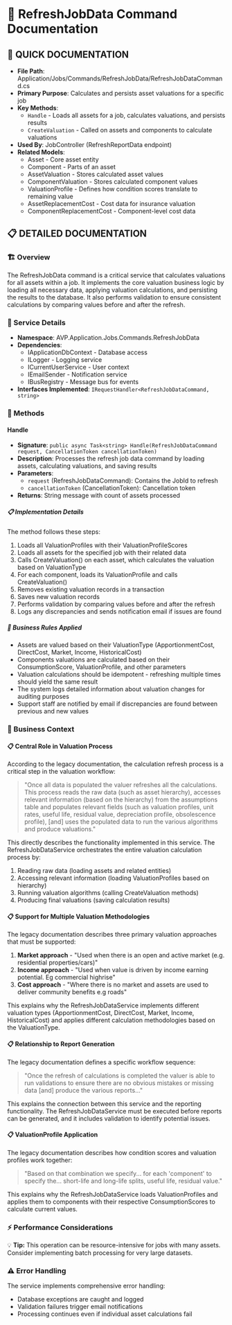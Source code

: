 # 🧮 RefreshJobData Command Documentation

## 🧮 QUICK DOCUMENTATION
- **File Path**: Application/Jobs/Commands/RefreshJobData/RefreshJobDataCommand.cs
- **Primary Purpose**: Calculates and persists asset valuations for a specific job
- **Key Methods**: 
  - `Handle` - Loads all assets for a job, calculates valuations, and persists results
  - `CreateValuation` - Called on assets and components to calculate valuations
- **Used By**: JobController (RefreshReportData endpoint)
- **Related Models**: 
  - Asset - Core asset entity
  - Component - Parts of an asset
  - AssetValuation - Stores calculated asset values
  - ComponentValuation - Stores calculated component values
  - ValuationProfile - Defines how condition scores translate to remaining value
  - AssetReplacementCost - Cost data for insurance valuation
  - ComponentReplacementCost - Component-level cost data

## 📋 DETAILED DOCUMENTATION

### 🏗️ Overview
The RefreshJobData command is a critical service that calculates valuations for all assets within a job. It implements the core valuation business logic by loading all necessary data, applying valuation calculations, and persisting the results to the database. It also performs validation to ensure consistent calculations by comparing values before and after the refresh.

### 🔧 Service Details
- **Namespace**: AVP.Application.Jobs.Commands.RefreshJobData
- **Dependencies**: 
  - IApplicationDbContext - Database access
  - ILogger - Logging service
  - ICurrentUserService - User context
  - IEmailSender - Notification service
  - IBusRegistry - Message bus for events
- **Interfaces Implemented**: `IRequestHandler<RefreshJobDataCommand, string>`

### 🧮 Methods

#### Handle
- **Signature**: `public async Task<string> Handle(RefreshJobDataCommand request, CancellationToken cancellationToken)`
- **Description**: Processes the refresh job data command by loading assets, calculating valuations, and saving results
- **Parameters**: 
  - `request` (RefreshJobDataCommand): Contains the JobId to refresh
  - `cancellationToken` (CancellationToken): Cancellation token
- **Returns**: String message with count of assets processed

##### 📋 Implementation Details
The method follows these steps:
1. Loads all ValuationProfiles with their ValuationProfileScores
2. Loads all assets for the specified job with their related data
3. Calls CreateValuation() on each asset, which calculates the valuation based on ValuationType
4. For each component, loads its ValuationProfile and calls CreateValuation()
5. Removes existing valuation records in a transaction
6. Saves new valuation records
7. Performs validation by comparing values before and after the refresh
8. Logs any discrepancies and sends notification email if issues are found

##### 📝 Business Rules Applied
- Assets are valued based on their ValuationType (ApportionmentCost, DirectCost, Market, Income, HistoricalCost)
- Components valuations are calculated based on their ConsumptionScore, ValuationProfile, and other parameters
- Valuation calculations should be idempotent - refreshing multiple times should yield the same result
- The system logs detailed information about valuation changes for auditing purposes
- Support staff are notified by email if discrepancies are found between previous and new values

### 📝 Business Context

#### 📋 Central Role in Valuation Process
According to the legacy documentation, the calculation refresh process is a critical step in the valuation workflow:

> "Once all data is populated the valuer refreshes all the calculations. This process reads the raw data (such as asset hierarchy), accesses relevant information (based on the hierarchy) from the assumptions table and populates relevant fields (such as valuation profiles, unit rates, useful life, residual value, depreciation profile, obsolescence profile), [and] uses the populated data to run the various algorithms and produce valuations."

This directly describes the functionality implemented in this service. The RefreshJobDataService orchestrates the entire valuation calculation process by:

1. Reading raw data (loading assets and related entities)
2. Accessing relevant information (loading ValuationProfiles based on hierarchy)
3. Running valuation algorithms (calling CreateValuation methods)
4. Producing final valuations (saving calculation results)

#### 📋 Support for Multiple Valuation Methodologies
The legacy documentation describes three primary valuation approaches that must be supported:

1. **Market approach** - "Used when there is an open and active market (e.g. residential properties/cars)"
2. **Income approach** - "Used when value is driven by income earning potential. Eg commercial highrise"
3. **Cost approach** - "Where there is no market and assets are used to deliver community benefits e.g roads"

This explains why the RefreshJobDataService implements different valuation types (ApportionmentCost, DirectCost, Market, Income, HistoricalCost) and applies different calculation methodologies based on the ValuationType.

#### 📋 Relationship to Report Generation
The legacy documentation defines a specific workflow sequence:

> "Once the refresh of calculations is completed the valuer is able to run validations to ensure there are no obvious mistakes or missing data [and] produce the various reports..."

This explains the connection between this service and the reporting functionality. The RefreshJobDataService must be executed before reports can be generated, and it includes validation to identify potential issues.

#### 📋 ValuationProfile Application
The legacy documentation describes how condition scores and valuation profiles work together:

> "Based on that combination we specify... for each 'component' to specify the... short-life and long-life splits, useful life, residual value."

This explains why the RefreshJobDataService loads ValuationProfiles and applies them to components with their respective ConsumptionScores to calculate current values.

### ⚡ Performance Considerations
💡 **Tip:** This operation can be resource-intensive for jobs with many assets. Consider implementing batch processing for very large datasets.

### ⚠️ Error Handling
The service implements comprehensive error handling:
- Database exceptions are caught and logged
- Validation failures trigger email notifications
- Processing continues even if individual asset calculations fail
